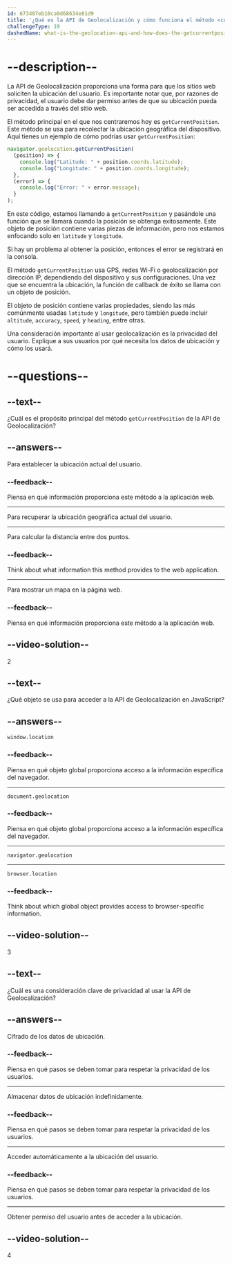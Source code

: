 ```yaml
---
id: 673407eb10ca9d68634e81d9
title: '¿Qué es la API de Geolocalización y cómo funciona el método <code>getCurrentPosition</code>?'
challengeType: 19
dashedName: what-is-the-geolocation-api-and-how-does-the-getcurrentposition-work
---
```


# --description--

La API de Geolocalización proporciona una forma para que los sitios web soliciten la ubicación del usuario. Es importante notar que, por razones de privacidad, el usuario debe dar permiso antes de que su ubicación pueda ser accedida a través del sitio web.

El método principal en el que nos centraremos hoy es `getCurrentPosition`. Este método se usa para recolectar la ubicación geográfica del dispositivo. Aquí tienes un ejemplo de cómo podrías usar `getCurrentPosition`:

```js
navigator.geolocation.getCurrentPosition(
  (position) => {
    console.log("Latitude: " + position.coords.latitude);
    console.log("Longitude: " + position.coords.longitude);
  },
  (error) => {
    console.log("Error: " + error.message);
  }
);
```

En este código, estamos llamando a `getCurrentPosition` y pasándole una función que se llamará cuando la posición se obtenga exitosamente. Este objeto de posición contiene varias piezas de información, pero nos estamos enfocando solo en `latitude` y `longitude`.

Si hay un problema al obtener la posición, entonces el error se registrará en la consola.

El método `getCurrentPosition` usa GPS, redes Wi-Fi o geolocalización por dirección IP, dependiendo del dispositivo y sus configuraciones. Una vez que se encuentra la ubicación, la función de callback de éxito se llama con un objeto de posición.

El objeto de posición contiene varias propiedades, siendo las más comúnmente usadas `latitude` y `longitude`, pero también puede incluir `altitude`, `accuracy`, `speed`, y `heading`, entre otras.

Una consideración importante al usar geolocalización es la privacidad del usuario. Explique a sus usuarios por qué necesita los datos de ubicación y cómo los usará.

# --questions--

## --text--

¿Cuál es el propósito principal del método `getCurrentPosition` de la API de Geolocalización?

## --answers--

Para establecer la ubicación actual del usuario.

### --feedback--

Piensa en qué información proporciona este método a la aplicación web.

---

Para recuperar la ubicación geográfica actual del usuario.

---

Para calcular la distancia entre dos puntos.

### --feedback--

Think about what information this method provides to the web application.

---

Para mostrar un mapa en la página web.

### --feedback--

Piensa en qué información proporciona este método a la aplicación web.

## --video-solution--

2

## --text--

¿Qué objeto se usa para acceder a la API de Geolocalización en JavaScript?

## --answers--

`window.location`

### --feedback--

Piensa en qué objeto global proporciona acceso a la información específica del navegador.

---

`document.geolocation`

### --feedback--

Piensa en qué objeto global proporciona acceso a la información específica del navegador.

---

`navigator.geolocation`

---

`browser.location`

### --feedback--

Think about which global object provides access to browser-specific information.

## --video-solution--

3

## --text--

¿Cuál es una consideración clave de privacidad al usar la API de Geolocalización?

## --answers--

Cifrado de los datos de ubicación.

### --feedback--

Piensa en qué pasos se deben tomar para respetar la privacidad de los usuarios.

---

Almacenar datos de ubicación indefinidamente.

### --feedback--

Piensa en qué pasos se deben tomar para respetar la privacidad de los usuarios.

---

Acceder automáticamente a la ubicación del usuario.

### --feedback--

Piensa en qué pasos se deben tomar para respetar la privacidad de los usuarios.

---

Obtener permiso del usuario antes de acceder a la ubicación.

## --video-solution--

4
